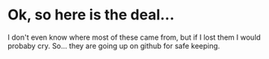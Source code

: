 # Ok, so here is the deal...

I don't even know where most of these came from, but if I lost them I would probaby cry. So... they 
are going up on github for safe keeping. 
